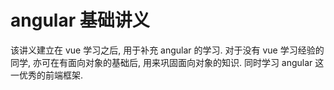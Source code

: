 # angular 基础讲义

该讲义建立在 vue 学习之后, 用于补充 angular 的学习. 
对于没有 vue 学习经验的同学, 亦可在有面向对象的基础后, 用来巩固面向对象的知识.
同时学习 angular 这一优秀的前端框架. 